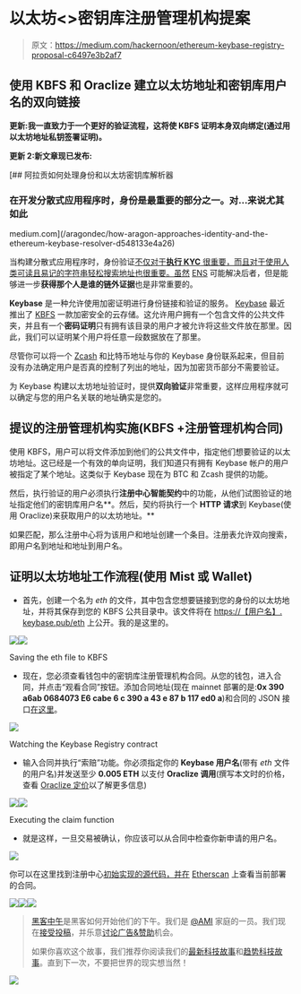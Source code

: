 # 以太坊<>密钥库注册管理机构提案

> 原文：<https://medium.com/hackernoon/ethereum-keybase-registry-proposal-c6497e3b2af7>

## 使用 KBFS 和 Oraclize 建立以太坊地址和密钥库用户名的双向链接

**更新:我一直致力于一个更好的验证流程，这将使 KBFS 证明本身双向绑定(通过用以太坊地址私钥签署证明)。**

**更新 2:新文章现已发布:**

[](/aragondec/how-aragon-approaches-identity-and-the-ethereum-keybase-resolver-d548133e4a26) [## 阿拉贡如何处理身份和以太坊密钥库解析器

### 在开发分散式应用程序时，身份是最重要的部分之一。对…来说尤其如此

medium.com](/aragondec/how-aragon-approaches-identity-and-the-ethereum-keybase-resolver-d548133e4a26) 

当构建分散式应用程序时，身份验证[不仅对于**执行 KYC** 很重要，而且对于使用人类可读且易记的字符串轻松搜索地址也很重要。虽然](https://hackernoon.com/tagged/verification) [ENS](https://github.com/ethereum/EIPs/issues/162) 可能解决后者，但是能够进一步**获得那个人是谁的链外证据**也是非常重要的。

**Keybase** 是一种允许使用加密证明进行身份链接和验证的服务。 [Keybase](https://hackernoon.com/tagged/keybase) 最近推出了 [KBFS](https://keybase.io/docs/kbfs) 一款加密安全的云存储。这允许用户拥有一个包含文件的公共文件夹，并且有一个**密码证明**只有拥有该目录的用户才被允许将这些文件放在那里。因此，我们可以证明某个用户将任意一段数据放在了那里。

尽管你可以将一个 [Zcash](http://z.cash) 和比特币地址与你的 Keybase 身份联系起来，但目前没有办法确定用户是否真的控制了列出的地址，因为加密货币部分不需要验证。

为 Keybase 构建以太坊地址验证时，提供**双向验证**非常重要，这样应用程序就可以确定与您的用户名关联的地址确实是您的。

## 提议的注册管理机构实施(KBFS +注册管理机构合同)

使用 KBFS，用户可以将文件添加到他们的公共文件中，指定他们想要验证的以太坊地址。这已经是一个有效的单向证明，我们知道只有拥有 Keybase 帐户的用户被指定了某个地址。这类似于 Keybase 现在为 BTC 和 Zcash 提供的功能。

然后，执行验证的用户必须执行**注册中心智能契约**中的功能，从他们试图验证的地址指定他们的密钥库用户名**。然后，契约将执行一个 **HTTP 请求**到 Keybase(使用 Oraclize)来获取用户的以太坊地址。**

如果匹配，那么注册中心将为该用户和地址创建一个条目。注册表允许双向搜索，即用户名到地址和地址到用户名。

## 证明以太坊地址工作流程(使用 Mist 或 Wallet)

*   首先，创建一个名为 *eth* 的文件，其中包含您想要链接到您的身份的以太坊地址，并将其保存到您的 KBFS 公共目录中。该文件将在 [https://【用户名】. keybase.pub/eth](/[username].keybase.pub/eth) 上公开。我的是这里的。

![](img/82856e8f5c631af4365ec807d311e854.png)![](img/d49191cfb7ff1589cb93c1c9be99aa55.png)

Saving the eth file to KBFS

*   现在，您必须查看钱包中的密钥库注册管理机构合同。从您的钱包，进入合同，并点击“观看合同”按钮。添加合同地址(现在 mainnet 部署的是:**0x 390 a6ab 0684073 E6 cabe 6 c 390 a 43 e 87 b 117 ed0 a**)和合同的 JSON 接口[在这里](https://github.com/izqui/keybase-ethereum-registry#json-interface)。

![](img/afa831924827a63cfcd96f2730051c3b.png)

Watching the Keybase Registry contract

*   输入合同并执行“索赔”功能。你必须指定你的 **Keybase 用户名**(带有 *eth* 文件的用户名)并发送至少 **0.005 ETH** 以支付 **Oraclize 调用**(撰写本文时的价格，查看 [Oraclize 定价](http://docs.oraclize.it/#pricing)以了解更多信息)

![](img/0fe94c6a40fdf779edea0a0842094e59.png)![](img/feb5af7e141744cca3e08d85bedef4e0.png)

Executing the claim function

*   就是这样，一旦交易被确认，你应该可以从合同中检查你新申请的用户名。

![](img/c90cb2f8cbde9bac83adce27a1935a29.png)

你可以在这里找到注册中心[初始实现的源代码，并在](https://github.com/izqui/keybase-ethereum-registry) [Etherscan](https://etherscan.io/address/0x390a6ab0684073ae6cabe6c390a43e87b117ed0a#readContract) 上查看当前部署的合同。

[![](img/50ef4044ecd4e250b5d50f368b775d38.png)](http://bit.ly/HackernoonFB)[![](img/979d9a46439d5aebbdcdca574e21dc81.png)](https://goo.gl/k7XYbx)[![](img/2930ba6bd2c12218fdbbf7e02c8746ff.png)](https://goo.gl/4ofytp)

> [黑客中午](http://bit.ly/Hackernoon)是黑客如何开始他们的下午。我们是 [@AMI](http://bit.ly/atAMIatAMI) 家庭的一员。我们现在[接受投稿](http://bit.ly/hackernoonsubmission)，并乐意[讨论广告&赞助](mailto:partners@amipublications.com)机会。
> 
> 如果你喜欢这个故事，我们推荐你阅读我们的[最新科技故事](http://bit.ly/hackernoonlatestt)和[趋势科技故事](https://hackernoon.com/trending)。直到下一次，不要把世界的现实想当然！

![](img/be0ca55ba73a573dce11effb2ee80d56.png)